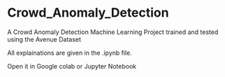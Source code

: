 # Crowd_Anomaly_Detection
A Crowd Anomaly Detection Machine Learning Project trained and tested using the Avenue Dataset


All explainations are given in the .ipynb file. 

Open it in Google colab or Jupyter Notebook


